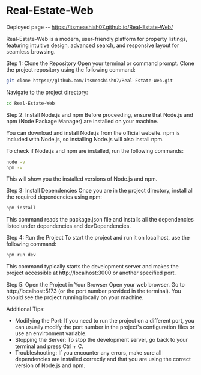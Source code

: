 # Real-Estate-Web

Deployed page -- https://itsmeashish07.github.io/Real-Estate-Web/

Real-Estate-Web is a modern, user-friendly platform for property listings, featuring intuitive design, advanced search, and responsive layout for seamless browsing.

Step 1: Clone the Repository
Open your terminal or command prompt.
Clone the project repository using the following command:

```bash
git clone https://github.com/itsmeashish07/Real-Estate-Web.git
```

Navigate to the project directory:

```bash
cd Real-Estate-Web
```

Step 2: Install Node.js and npm
Before proceeding, ensure that Node.js and npm (Node Package Manager) are installed on your machine.

You can download and install Node.js from the official website. npm is included with Node.js, so installing Node.js will also install npm.

To check if Node.js and npm are installed, run the following commands:

```bash
node -v
npm -v
```

This will show you the installed versions of Node.js and npm.

Step 3: Install Dependencies
Once you are in the project directory, install all the required dependencies using npm:

```bash
npm install
```

This command reads the package.json file and installs all the dependencies listed under dependencies and devDependencies.

Step 4: Run the Project
To start the project and run it on localhost, use the following command:

```bash
npm run dev
```

This command typically starts the development server and makes the project accessible at http://localhost:3000 or another specified port.

Step 5: Open the Project in Your Browser
Open your web browser.
Go to http://localhost:5173 (or the port number provided in the terminal).
You should see the project running locally on your machine.

Additional Tips:
- Modifying the Port: If you need to run the project on a different port, you can usually modify the port number in the project's configuration files or use an environment variable.
- Stopping the Server: To stop the development server, go back to your terminal and press Ctrl + C.
- Troubleshooting: If you encounter any errors, make sure all dependencies are installed correctly and that you are using the correct version of Node.js and npm.
